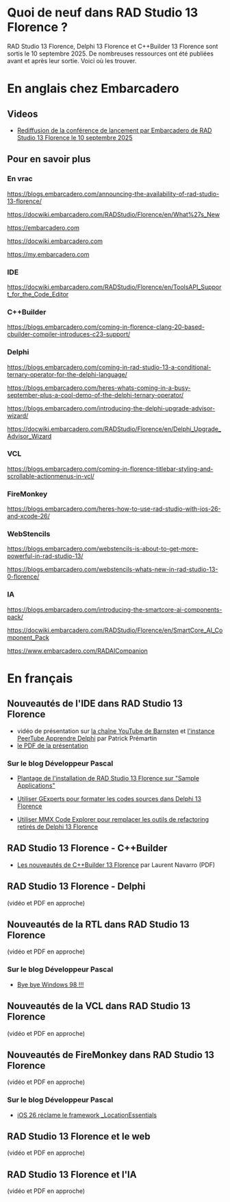 # Quoi de neuf dans RAD Studio 13 Florence ?

RAD Studio 13 Florence, Delphi 13 Florence et C++Builder 13 Florence sont sortis le 10 septembre 2025. De nombreuses ressources ont été publiées avant et après leur sortie. Voici où les trouver.

# En anglais chez Embarcadero

## Videos

* [Rediffusion de la conférence de lancement par Embarcadero de RAD Studio 13 Florence le 10 septembre 2025](https://www.youtube.com/watch?v=6Vf-Xo6LpL4)

## Pour en savoir plus

### En vrac

https://blogs.embarcadero.com/announcing-the-availability-of-rad-studio-13-florence/

https://docwiki.embarcadero.com/RADStudio/Florence/en/What%27s_New

https://embarcadero.com

https://docwiki.embarcadero.com

https://my.embarcadero.com

### IDE

https://docwiki.embarcadero.com/RADStudio/Florence/en/ToolsAPI_Support_for_the_Code_Editor

### C++Builder

https://blogs.embarcadero.com/coming-in-florence-clang-20-based-cbuilder-compiler-introduces-c23-support/

### Delphi

https://blogs.embarcadero.com/coming-in-rad-studio-13-a-conditional-ternary-operator-for-the-delphi-language/

https://blogs.embarcadero.com/heres-whats-coming-in-a-busy-september-plus-a-cool-demo-of-the-delphi-ternary-operator/

https://blogs.embarcadero.com/introducing-the-delphi-upgrade-advisor-wizard/

https://docwiki.embarcadero.com/RADStudio/Florence/en/Delphi_Upgrade_Advisor_Wizard

### VCL

https://blogs.embarcadero.com/coming-in-florence-titlebar-styling-and-scrollable-actionmenus-in-vcl/

### FireMonkey

https://blogs.embarcadero.com/heres-how-to-use-rad-studio-with-ios-26-and-xcode-26/

### WebStencils

https://blogs.embarcadero.com/webstencils-is-about-to-get-more-powerful-in-rad-studio-13/

https://blogs.embarcadero.com/webstencils-whats-new-in-rad-studio-13-0-florence/

### IA

https://blogs.embarcadero.com/introducing-the-smartcore-ai-components-pack/

https://docwiki.embarcadero.com/RADStudio/Florence/en/SmartCore_AI_Component_Pack

https://www.embarcadero.com/RADAICompanion

# En français

## Nouveautés de l'IDE dans RAD Studio 13 Florence

* vidéo de présentation sur [la chaîne YouTube de Barnsten]() et [l'instance PeerTube Apprendre Delphi]() par Patrick Prémartin
* [le PDF de la présentation](NouveautesIDERADStudio13Florence.pdf)

### Sur le blog Développeur Pascal

* [Plantage de l'installation de RAD Studio 13 Florence sur "Sample Applications"](https://developpeur-pascal.fr/plantage-de-l-installation-de-rad-studio-13-florence-sur-sample-applications.html)

* [Utiliser GExperts pour formater les codes sources dans Delphi 13 Florence](https://developpeur-pascal.fr/utiliser-gexperts-pour-formater-les-codes-sources-dans-delphi-13-florence.html)

* [Utiliser MMX Code Explorer pour remplacer les outils de refactoring retirés de Delphi 13 Florence](https://developpeur-pascal.fr/utiliser-mmx-code-explorer-pour-remplacer-les-outils-de-refactoring-retires-de-delphi-13-florence.html)

## RAD Studio 13 Florence - C++Builder

* [Les nouveautés de C++Builder 13 Florence](PresentationCppBuilder13Florence.pdf) par Laurent Navarro (PDF)

## RAD Studio 13 Florence - Delphi

(vidéo et PDF en approche)

## Nouveautés de la RTL dans RAD Studio 13 Florence

(vidéo et PDF en approche)

### Sur le blog Développeur Pascal

* [Bye bye Windows 98 !!!](https://developpeur-pascal.fr/bye-bye-windows-98.html)

## Nouveautés de la VCL dans RAD Studio 13 Florence

(vidéo et PDF en approche)

## Nouveautés de FireMonkey dans RAD Studio 13 Florence

(vidéo et PDF en approche)

### Sur le blog Développeur Pascal

* [iOS 26 réclame le framework _LocationEssentials](https://developpeur-pascal.fr/ios-26-reclame-le-framework-_locationessentials.html)

## RAD Studio 13 Florence et le web

(vidéo et PDF en approche)

## RAD Studio 13 Florence et l'IA

(vidéo et PDF en approche)
